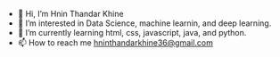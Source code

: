 - 👋 Hi, I’m Hnin Thandar Khine
- 👀 I’m interested in Data Science, machine learnin, and deep learning.
- 🌱 I’m currently learning html, css, javascript, java, and python.
- 📫 How to reach me hninthandarkhine36@gmail.com

<!---
hninthandarkhine36/hninthandarkhine36 is a ✨ special ✨ repository because its `README.md` (this file) appears on your GitHub profile.
You can click the Preview link to take a look at your changes.
--->
